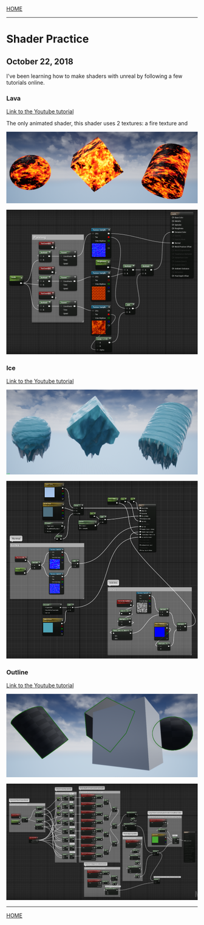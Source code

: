 
[HOME](https://avijr.com)

---

# Shader Practice
## October 22, 2018

I've been learning how to make shaders with unreal by following a few tutorials online.

### Lava

[Link to the Youtube tutorial](https://www.youtube.com/watch?v=bIvjz3A3anQ)

The only animated shader, this shader uses 2 textures: a fire texture and 

![Image](/images/lava.png)

![Image](/images/lava_shader.png)

### Ice

[Link to the Youtube tutorial](https://www.youtube.com/watch?v=sE64iTjnoUM)

![Image](/images/ice.png)

![Image](/images/ice_shader.png)

### Outline

[Link to the Youtube tutorial](https://www.youtube.com/watch?v=rL7VUeZzRyQ)

![Image](/images/outline.png)

![Image](/images/outline_shader.png)

---

[HOME](https://avijr.com)
